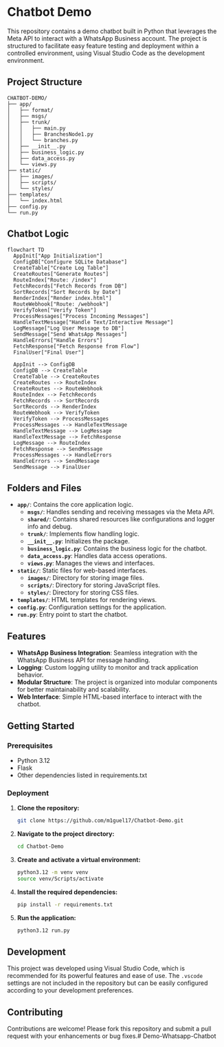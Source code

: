 # Chatbot Demo

This repository contains a demo chatbot built in Python that leverages the Meta API to interact with a WhatsApp Business account. The project is structured to facilitate easy feature testing and deployment within a controlled environment, using Visual Studio Code as the development environment.

## Project Structure
```
CHATBOT-DEMO/
├── app/
│   ├── format/
│   ├── msgs/
│   ├── trunk/
│   │   ├── main.py
│   │   ├── BranchesNode1.py
│   │   └── branches.py
│   ├── __init__.py
│   ├── business_logic.py
│   ├── data_access.py
│   └── views.py
├── static/
│   ├── images/
│   ├── scripts/
│   └── styles/
├── templates/
│   └── index.html
├── config.py
└── run.py
```

## Chatbot Logic 
```mermaid
flowchart TD
  AppInit["App Initialization"]
  ConfigDB["Configure SQLite Database"]
  CreateTable["Create Log Table"]
  CreateRoutes["Generate Routes"]
  RouteIndex["Route: /index"]
  FetchRecords["Fetch Records from DB"]
  SortRecords["Sort Records by Date"]
  RenderIndex["Render index.html"]
  RouteWebhook["Route: /webhook"]
  VerifyToken["Verify Token"]
  ProcessMessages["Process Incoming Messages"]
  HandleTextMessage["Handle Text/Interactive Message"]
  LogMessage["Log User Message to DB"]
  SendMessage["Send WhatsApp Messages"]
  HandleErrors["Handle Errors"]
  FetchResponse["Fetch Response from Flow"]
  FinalUser["Final User"]

  AppInit --> ConfigDB
  ConfigDB --> CreateTable
  CreateTable --> CreateRoutes
  CreateRoutes --> RouteIndex
  CreateRoutes --> RouteWebhook
  RouteIndex --> FetchRecords
  FetchRecords --> SortRecords
  SortRecords --> RenderIndex
  RouteWebhook --> VerifyToken
  VerifyToken --> ProcessMessages
  ProcessMessages --> HandleTextMessage
  HandleTextMessage --> LogMessage
  HandleTextMessage --> FetchResponse
  LogMessage --> RouteIndex
  FetchResponse --> SendMessage
  ProcessMessages --> HandleErrors
  HandleErrors --> SendMessage
  SendMessage --> FinalUser
```

## Folders and Files

- **`app/`**: Contains the core application logic.
  - **`msgs/`**: Handles sending and receiving messages via the Meta API.
  - **`shared/`**: Contains shared resources like configurations and logger info and debug.
  - **`trunk/`**: Implements flow handling logic.
  - **`__init__.py`**: Initializes the package.
  - **`business_logic.py`**: Contains the business logic for the chatbot.
  - **`data_access.py`**: Handles data access operations.
  - **`views.py`**: Manages the views and interfaces.
- **`static/`**: Static files for web-based interfaces.
  - **`images/`**: Directory for storing image files.
  - **`scripts/`**: Directory for storing JavaScript files.
  - **`styles/`**: Directory for storing CSS files.
- **`templates/`**: HTML templates for rendering views.
- **`config.py`**: Configuration settings for the application.
- **`run.py`**: Entry point to start the chatbot.

## Features

- **WhatsApp Business Integration**: Seamless integration with the WhatsApp Business API for message handling.
- **Logging**: Custom logging utility to monitor and track application behavior.
- **Modular Structure**: The project is organized into modular components for better maintainability and scalability.
- **Web Interface**: Simple HTML-based interface to interact with the chatbot.

## Getting Started

### Prerequisites

- Python 3.12
- Flask
- Other dependencies listed in requirements.txt

### Deployment

1. **Clone the repository:**
   ```bash
   git clone https://github.com/m1guel17/Chatbot-Demo.git
   ```
2. **Navigate to the project directory:**
   ```bash
   cd Chatbot-Demo
   ```
3. **Create and activate a virtual environment:**
    ```bash
    python3.12 -m venv venv
    source venv/Scripts/activate
    ```
4. **Install the required dependencies:**
    ```bash
    pip install -r requirements.txt
    ```
5. **Run the application:**
   ```bash
   python3.12 run.py
   ```

## Development

This project was developed using Visual Studio Code, which is recommended for its powerful features and ease of use. The `.vscode` settings are not included in the repository but can be easily configured according to your development preferences.

## Contributing

Contributions are welcome! Please fork this repository and submit a pull request with your enhancements or bug fixes.# Demo-Whatsapp-Chatbot
